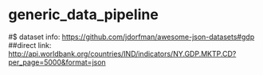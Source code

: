 # generic_data_pipeline


#$ dataset info: https://github.com/jdorfman/awesome-json-datasets#gdp
##direct link: http://api.worldbank.org/countries/IND/indicators/NY.GDP.MKTP.CD?per_page=5000&format=json